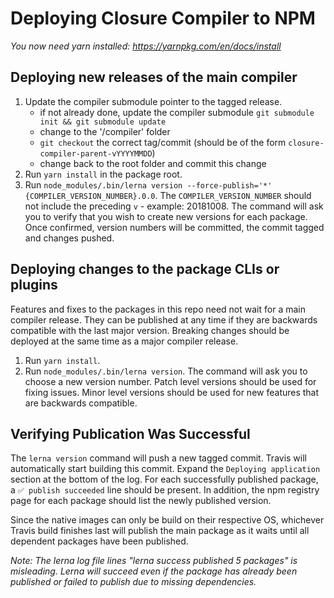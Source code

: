 # Deploying Closure Compiler to NPM

*You now need yarn installed: https://yarnpkg.com/en/docs/install*

## Deploying new releases of the main compiler

 1. Update the compiler submodule pointer to the tagged release.
     * if not already done, update the compiler submodule
       `git submodule init && git submodule update`
     * change to the '/compiler' folder
     * `git checkout` the correct tag/commit (should be of the form `closure-compiler-parent-vYYYYMMDD`)
     * change back to the root folder and commit this change
 2. Run `yarn install` in the package root.
 3. Run `node_modules/.bin/lerna version --force-publish='*' {COMPILER_VERSION_NUMBER}.0.0`.
    The `COMPILER_VERSION_NUMBER` should not include the preceding `v` - example: 20181008.
    The command will ask you to verify that you wish to create new versions for each package.
    Once confirmed, version numbers will be committed, the commit tagged and changes pushed.

## Deploying changes to the package CLIs or plugins

Features and fixes to the packages in this repo need not wait for a main compiler release.
They can be published at any time if they are backwards compatible with the last major version.
Breaking changes should be deployed at the same time as a major compiler release.

 1. Run `yarn install`.
 2. Run `node_modules/.bin/lerna version`.
    The command will ask you to choose a new version number.
    Patch level versions should be used for fixing issues.
    Minor level versions should be used for new features that are backwards compatible.
    
## Verifying Publication Was Successful

The `lerna version` command will push a new tagged commit. Travis will automatically start building
this commit. Expand the `Deploying application` section at the bottom of the log. For each
successfully published package, a `✅ publish succeeded` line should be present. In addition,
the npm registry page for each package should list the newly published version.

Since the native images can only be build on their respective OS, whichever Travis build
finishes last will publish the main package as it waits until all dependent packages have
been published.

*Note: The lerna log file lines "lerna success published 5 packages" is misleading. Lerna will
succeed even if the package has already been published or failed to publish due to missing
dependencies.*
